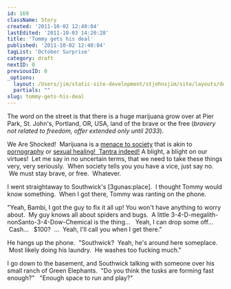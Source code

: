 ```yaml
---
id: 169
className: Story
created: '2011-10-02 12:40:04'
lastEdited: '2011-10-03 14:20:28'
title: 'Tommy gets his deal'
published: '2011-10-02 12:40:04'
tagList: 'October Surprise'
category: draft
nextID: 0
previousID: 0
_options:
  layout: /Users/jim/static-site-development/stjohnsjim/site/layouts/default.static.ttml
  partials: ""
slug: tommy-gets-his-deal
---
```

<p>The word on the street is that there is a huge marijuana grow over at Pier Park, St. John's, Portland, OR, USA, land of the brave or the free (<em>bravery not related to freedom, offer extended only until 2033</em>).</p>
<p >We Are Shocked!  Marijuana is a <a title="Horrors!" href="http://www.huffingtonpost.com/2011/09/21/los-angeles-crime-rise-pot-clinics_n_973632.html">menace to society</a> that is akin to <a title="Horrors!" href="http://www.google.com/search?rls=en&amp;q=pornography+crime+statistics&amp;ie=UTF-8&amp;oe=UTF-8">pornography</a> or <a title="Horrors!" href="http://articles.nydailynews.com/2011-09-10/news/30162428_1_prostitution-cops-priestess">sexual healing!  Tantra indeed!</a> A blight, a blight on our virtues!  Let me say in no uncertain terms, that we need to take these things very, very seriously.  When society tells you you have a vice, just say no.  We must stay brave, or free.  Whatever.</p>
<p>I went straightaway to Southwick's [3gunas:place].  I thought Tommy would know something.  When I got there, Tommy was ranting on the phone.</p>
<p>"Yeah, Bambi, I got the guy to fix it all up! You won't have anything to worry about.  My guy knows all about spiders and bugs.  A little 3-4-D-megalith-nonSanto-3-4-Dow-Chemical is the thing...   Yeah, I can drop some off...    Cash...   $100?  ...  Yeah, I'll call you when I get there."</p>
<p>He hangs up the phone.  "Southwick?  Yeah, he's around here someplace.  Most likely doing his laundry.  He washes too fucking much."</p>
<p>I go down to the basement, and Southwick talking with someone over his small ranch of Green Elephants.  "Do you think the tusks are forming fast enough?"   "Enough space to run and play?" </p>

